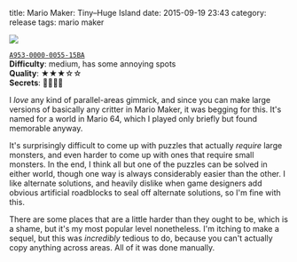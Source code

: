 title: Mario Maker: Tiny–Huge Island
date: 2015-09-19 23:43
category: release
tags: mario maker

<div class="prose-full-illustration">
<img src="/dev/media/mario-maker/tiny-huge-island.jpg">
</div>

[`A953-0000-0055-15BA`](https://supermariomakerbookmark.nintendo.net/courses/A953-0000-0055-15BA)  
**Difficulty**: medium, has some annoying spots  
**Quality**: ★★★☆☆  
**Secrets**: 🍄🍄🍄🍄

I _love_ any kind of parallel-areas gimmick, and since you can make large versions of basically any critter in Mario Maker, it was begging for this.  It's named for a world in Mario 64, which I played only briefly but found memorable anyway.

It's surprisingly difficult to come up with puzzles that actually _require_ large monsters, and even harder to come up with ones that require small monsters.  In the end, I think all but one of the puzzles can be solved in either world, though one way is always considerably easier than the other.  I like alternate solutions, and heavily dislike when game designers add obvious artificial roadblocks to seal off alternate solutions, so I'm fine with this.

There are some places that are a little harder than they ought to be, which is a shame, but it's my most popular level nonetheless.  I'm itching to make a sequel, but this was _incredibly_ tedious to do, because you can't actually copy anything across areas.  All of it was done manually.
